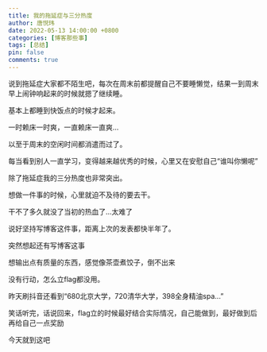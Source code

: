 ```yaml
---
title: 我的拖延症与三分热度
author: 唐悦玮
date: 2022-05-13 14:00:00 +0800
categories: [博客那些事]
tags: [总结]
pin: false
comments: true
---
```


说到拖延症大家都不陌生吧，每次在周末前都提醒自己不要睡懒觉，结果一到周末早上闹钟响起来的时候就摁了继续睡。

基本上都睡到快饭点的时候才起来。

一时赖床一时爽，一直赖床一直爽...

以至于周末的空闲时间都消遣而过了。

每当看到别人一直学习，变得越来越优秀的时候，心里又在安慰自己“谁叫你懒呢”

除了拖延症我的三分热度也非常突出。

想做一件事的时候，心里就迫不及待的要去干。

干不了多久就没了当初的热血了...太难了

说好坚持写博客这件事，距离上次的发表都快半年了。

突然想起还有写博客这事

想输出点有质量的东西，感觉像茶壶煮饺子，倒不出来

没有行动，怎么立flag都没用。

昨天刷抖音还看到“680北京大学，720清华大学，398全身精油spa...”

笑话听完，话说回来，flag立的时候最好结合实际情况，自己能做到，最好做到后再给自己一点奖励

今天就到这吧
